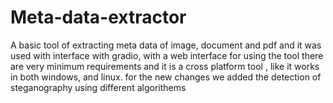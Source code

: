 # Meta-data-extractor
A basic tool of extracting meta data of image, document and pdf
and it was used with interface with gradio, with a web interface
for using the tool there are very minimum requirements and 
it is a cross platform tool , like it works in both windows, 
and linux.
for the new changes we added the detection of steganography
using different algorithems
